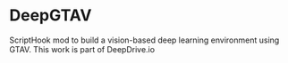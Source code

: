 # DeepGTAV
ScriptHook mod to build a vision-based deep learning environment using GTAV. This work is part of DeepDrive.io
